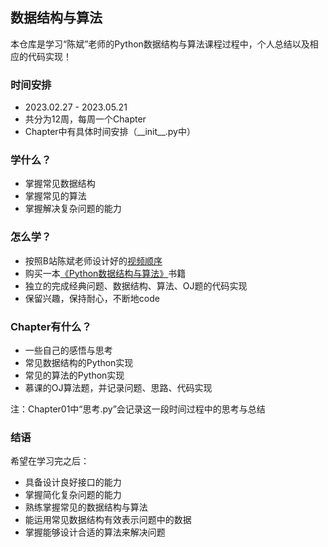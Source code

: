 ## 数据结构与算法

本仓库是学习“陈斌”老师的Python数据结构与算法课程过程中，个人总结以及相应的代码实现！

### 时间安排
- 2023.02.27 - 2023.05.21
- 共分为12周，每周一个Chapter
- Chapter中有具体时间安排（\_\_init__.py中）

### 学什么？
- 掌握常见数据结构
- 掌握常见的算法
- 掌握解决复杂问题的能力

### 怎么学？
- 按照B站陈斌老师设计好的[视频顺序](https://www.bilibili.com/read/cv17415452?spm_id_from=333.999.list.card_opus.click)
- 购买一本[《Python数据结构与算法》](https://book.douban.com/subject/34785178/)书籍
- 独立的完成经典问题、数据结构、算法、OJ题的代码实现
- 保留兴趣，保持耐心，不断地code

### Chapter有什么？
- 一些自己的感悟与思考
- 常见数据结构的Python实现
- 常见的算法的Python实现
- 慕课的OJ算法题，并记录问题、思路、代码实现

注：Chapter01中“思考.py”会记录这一段时间过程中的思考与总结

### 结语
希望在学习完之后：
- 具备设计良好接口的能力
- 掌握简化复杂问题的能力
- 熟练掌握常见的数据结构与算法
- 能运用常见数据结构有效表示问题中的数据
- 掌握能够设计合适的算法来解决问题
